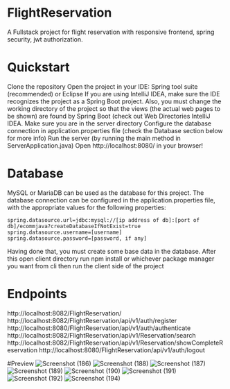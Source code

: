 # FlightReservation
A Fullstack project for flight reservation with responsive frontend, spring security, jwt authorization.
# Quickstart
Clone the repository
Open the project in your IDE: Spring tool suite (recommended) or Eclipse
If you are using IntelliJ IDEA, make sure the IDE recognizes the project as a Spring Boot project. Also, you must change the working directory of the project so that the views (the actual web pages to be shown) are found by Spring Boot (check out Web Directories IntelliJ IDEA.
Make sure you are in the server directory
Configure the database connection in application.properties file (check the Database section below for more info)
Run the server (by running the main method in ServerApplication.java)
Open http://localhost:8080/ in your browser!
# Database
MySQL or MariaDB can be used as the database for this project. The database connection can be configured in the application.properties file, with the appropriate values for the following properties:

    spring.datasource.url=jdbc:mysql://[ip address of db]:[port of db]/ecommjava?createDatabaseIfNotExist=true
    spring.datasource.username=[username]
    spring.datasource.password=[password, if any]
Having done that, you must create some base data in the database.
After this open client directory
run npm install or whichever package manager you want from cli then run the client side of the project
# Endpoints
http://localhost:8082/FlightReservation/
http://localhost:8082/FlightReservation/api/v1/auth/register
http://localhost:8080/FlightReservation/api/v1/auth/authenticate
http://localhost:8082/FlightReservation/api/v1/Reservation/search
http://localhost:8082/FlightReservation/api/v1/Reservation/showCompleteReservation
http://localhost:8080/FlightReservation/api/v1/auth/logout

#Preview
![Screenshot (186)](https://github.com/Hritik3108/FlightReservation/assets/126381615/8207a196-056e-4300-850f-76fd8b8f46f2)
![Screenshot (188)](https://github.com/Hritik3108/FlightReservation/assets/126381615/7a7e74c5-0302-4b2e-8b03-ffcb38223af6)
![Screenshot (187)](https://github.com/Hritik3108/FlightReservation/assets/126381615/1ac5f07b-e948-4ced-a2de-dadccbc51f86)
![Screenshot (189)](https://github.com/Hritik3108/FlightReservation/assets/126381615/6255dfa5-8ce2-4de2-b3eb-e163abb362fd)
![Screenshot (190)](https://github.com/Hritik3108/FlightReservation/assets/126381615/ad1e4d0c-ded9-46d5-bbd4-14c5020d77e4)
![Screenshot (191)](https://github.com/Hritik3108/FlightReservation/assets/126381615/aa967854-26fd-442c-b912-52505cc85904)
![Screenshot (192)](https://github.com/Hritik3108/FlightReservation/assets/126381615/b656f6ed-9f73-43ae-9f23-8bf415686993)
![Screenshot (194)](https://github.com/Hritik3108/FlightReservation/assets/126381615/c6ea5c39-e873-4b11-a55b-065454a39135)

